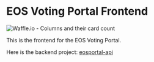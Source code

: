 # EOS Voting Portal Frontend
![Waffle.io - Columns and their card count](https://badge.waffle.io/zrts/eosportal-front.svg?columns=all)

This is the frontend for the EOS Voting Portal.

Here is the backend project: [eosportal-api](https://github.com/zrts/eosportal-api)
